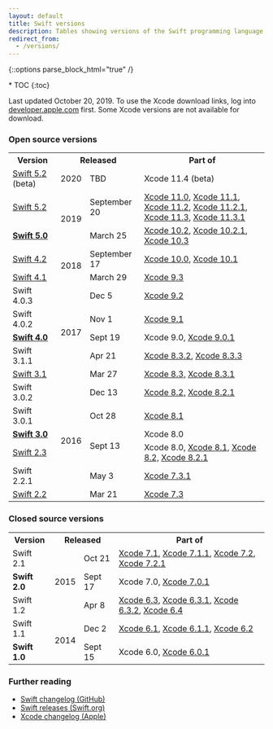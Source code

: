 ```yaml
---
layout: default
title: Swift versions
description: Tables showing versions of the Swift programming language, and their corresponding Xcode releases.
redirect_from: 
  - /versions/
---
```

{::options parse_block_html="true" /}

<div id="compact-toc">
* TOC
{:toc}
</div>

Last updated October 20, 2019. To use the Xcode download links, log into [developer.apple.com](https://developer.apple.com/) first. Some Xcode versions are not available for download.

### Open source versions

<table>
  <tr>
    <th>Version</th>
    <th colspan="2">Released</th>
    <th>Part of</th>
  </tr>
  <tr>
    <td>
      <a href="https://swift.org/blog/5-2-release-process/">Swift 5.2</a> (beta)
    </td>
    <td>2020</td>
    <td>TBD</td>
    <td>
      Xcode 11.4 (beta)
    </td>
  </tr>
  <tr>
    <td>
      <a href="https://swift.org/blog/swift-5-1-released/">Swift 5.2</a>
    </td>
    <td rowspan="2">2019</td>
    <td>September 20</td>
    <td>
      <a href="https://download.developer.apple.com/Developer_Tools/Xcode_11/Xcode_11.xip">Xcode 11.0</a>, 
      <a href="https://download.developer.apple.com/Developer_Tools/Xcode_11.1/Xcode_11.1.xip">Xcode 11.1</a>,
      <a href="https://developer.apple.com/services-account/download?path=/Developer_Tools/Xcode_11.2/Xcode_11.2.xip">Xcode 11.2</a>,
      <a href="https://developer.apple.com/services-account/download?path=/Developer_Tools/Xcode_11.2.1/Xcode_11.2.1.xip">Xcode 11.2.1</a>,
      <a href="https://developer.apple.com/services-account/download?path=/Developer_Tools/Xcode_11.3/Xcode_11.3.xip">Xcode 11.3</a>,
      <a href="https://developer.apple.com/services-account/download?path=/Developer_Tools/Xcode_11.3.1/Xcode_11.3.1.xip">Xcode 11.3.1</a>
    </td>
  </tr>
  <tr>
    <td>
      <a href="https://swift.org/blog/swift-5-released/">
        <strong>Swift 5.0</strong>
      </a>
    </td>
    <td>March 25</td>
    <td>
      <a href="https://download.developer.apple.com/Developer_Tools/Xcode_10.2/Xcode_10.2.xip">Xcode 10.2</a>,
      <a href="https://download.developer.apple.com/Developer_Tools/Xcode_10.2.1/Xcode_10.2.1.xip">Xcode 10.2.1</a>, 
      <a href="https://download.developer.apple.com/Developer_Tools/Xcode_10.3/Xcode_10.3.xip">Xcode 10.3</a>
    </td>
  </tr>
  <tr>
    <td>
      <a href="https://swift.org/blog/swift-4-2-released/">Swift 4.2</a>
    </td>
    <td rowspan="2">2018</td>
    <td>September 17</td>
    <td>
      <a href="https://download.developer.apple.com/Developer_Tools/Xcode_10/Xcode_10.xip">Xcode 10.0</a>,
      <a href="https://download.developer.apple.com/Developer_Tools/Xcode_10.1/Xcode_10.1.xip">Xcode 10.1</a>
    </td>
  </tr>
  <tr>
    <td>
      <a href="https://swift.org/blog/swift-4-1-released/">Swift 4.1</a>
    </td>
    <td>March 29</td>
    <td>
      <a href="https://download.developer.apple.com/Developer_Tools/Xcode_9.3/Xcode_9.3.xip">Xcode 9.3</a>
    </td>
  </tr>
  <tr>
    <td>Swift 4.0.3</td>
    <td rowspan="5">2017</td>
    <td>Dec 5</td>
    <td>
      <a href="https://download.developer.apple.com/Developer_Tools/Xcode_9.2/Xcode_9.2.xip">Xcode 9.2</a>
    </td>
  </tr>
  <tr>
    <td>Swift 4.0.2</td>
    <td>Nov 1</td>
    <td>
      <a href="https://download.developer.apple.com/Developer_Tools/Xcode_9.1/Xcode_9.1.xip">Xcode 9.1</a>
    </td>
  </tr>
  <tr>
    <td>
      <a href="https://swift.org/blog/swift-4-0-released/">
        <strong>Swift 4.0</strong>
      </a>
    </td>
    <td>Sept 19</td>
    <td>
      Xcode 9.0,
      <a href="https://download.developer.apple.com/Developer_Tools/Xcode_9.0.1/Xcode_9.0.1.xip">Xcode 9.0.1</a>
    </td>
  </tr>
  <tr>
    <td>Swift 3.1.1</td>
    <td>Apr 21</td>
    <td>
      <a href="https://download.developer.apple.com/Developer_Tools/Xcode_8.3.2/Xcode8.3.2.xip">Xcode 8.3.2</a>,
      <a href="https://download.developer.apple.com/Developer_Tools/Xcode_8.3.3/Xcode8.3.3.xip">Xcode 8.3.3</a>
    </td>
  </tr>
  <tr>
    <td>
      <a href="https://swift.org/blog/swift-3-1-released/">Swift 3.1</a>
    </td>
    <td>Mar 27</td>
    <td>
      <a href="https://download.developer.apple.com/Developer_Tools/Xcode_8.3/Xcode_8.3.xip">Xcode 8.3,</a>
      <a href="https://download.developer.apple.com/Developer_Tools/Xcode_8.3.1/Xcode_8.3.1.xip">Xcode 8.3.1</a>
    </td>
  </tr>
  <tr>
    <td>Swift 3.0.2</td>
    <td rowspan="6">2016</td>
    <td>Dec 13</td>
    <td>
      <a href="https://download.developer.apple.com/Developer_Tools/Xcode_8.2/Xcode_8.2.xip">Xcode 8.2,</a>
      <a href="https://download.developer.apple.com/Developer_Tools/Xcode_8.2.1/Xcode_8.2.1.xip">Xcode 8.2.1</a>
    </td>
  </tr>
  <tr>
    <td>Swift 3.0.1</td>
    <td>Oct 28</td>
    <td>
      <a href="https://download.developer.apple.com/Developer_Tools/Xcode_8.1/Xcode_8.1.xip">Xcode 8.1</a>
    </td>
  </tr>
  <tr>
    <td>
      <a href="https://swift.org/blog/swift-3-0-released/">
        <strong>Swift 3.0</strong>
      </a>
    </td>
    <td rowspan="2">Sept 13</td>
    <td>Xcode 8.0</td>
  </tr>
  <tr>
    <td>
      <a href="https://swift.org/blog/swift-2-3/">Swift 2.3</a>
    </td>
    <td>
      Xcode 8.0,
      <a href="https://download.developer.apple.com/Developer_Tools/Xcode_8.1/Xcode_8.1.xip">Xcode 8.1,</a>
      <a href="https://download.developer.apple.com/Developer_Tools/Xcode_8.2/Xcode_8.2.xip">Xcode 8.2,</a>
      <a href="https://download.developer.apple.com/Developer_Tools/Xcode_8.2.1/Xcode_8.2.1.xip">Xcode 8.2.1</a>
    </td>
  </tr>
  <tr>
    <td>Swift 2.2.1</td>
    <td>May 3</td>
    <td>
      <a href="https://download.developer.apple.com/Developer_Tools/Xcode_7.3.1/Xcode_7.3.1.dmg">Xcode 7.3.1</a>
    </td>
  </tr>
  <tr>
    <td>
      <a href="https://swift.org/blog/swift-2-2-released/">Swift 2.2</a>
    </td>
    <td>Mar 21</td>
    <td>
      <a href="https://download.developer.apple.com/Developer_Tools/Xcode_7.3/Xcode_7.3.dmg">Xcode 7.3</a>
    </td>
  </tr>
</table>

### Closed source versions

<table>
  <tr>
    <th>Version</th>
    <th colspan="2">Released</th>
    <th>Part of</th>
  </tr>
  <tr>
    <td>Swift 2.1</td>
    <td rowspan="3">2015</td>
    <td>Oct 21</td>
    <td>
      <a href="https://download.developer.apple.com/Developer_Tools/Xcode_7.1/Xcode_7.1.dmg">Xcode 7.1</a>, 
      <a href="https://download.developer.apple.com/Developer_Tools/Xcode_7.1.1/Xcode_7.1.1.dmg">Xcode 7.1.1</a>, 
      <a href="https://download.developer.apple.com/Developer_Tools/Xcode_7.2/Xcode_7.2.dmg">Xcode 7.2</a>, 
      <a href="https://download.developer.apple.com/Developer_Tools/Xcode_7.2.1/Xcode_7.2.1.dmg">Xcode 7.2.1</a>
    </td>
  </tr>
  <tr>
    <td><strong>Swift 2.0</strong></td>
    <td>Sept 17</td>
    <td>
      Xcode 7.0, 
      <a href="https://download.developer.apple.com/Developer_Tools/Xcode_7.0.1/Xcode_7.0.1.dmg">Xcode 7.0.1</a>
    </td>
  </tr>
  <tr>
    <td>Swift 1.2</td>
    <td>Apr 8</td>
    <td>
      <a href="https://download.developer.apple.com/Developer_Tools/Xcode_6.3/Xcode_6.3.dmg">Xcode 6.3</a>, 
      <a href="https://download.developer.apple.com/Developer_Tools/Xcode_6.3.1/Xcode_6.3.1.dmg">Xcode 6.3.1</a>, 
      <a href="https://download.developer.apple.com/Developer_Tools/Xcode_6.3.2/Xcode_6.3.2.dmg">Xcode 6.3.2</a>, 
      <a href="https://download.developer.apple.com/Developer_Tools/Xcode_6.4/Xcode_6.4.dmg">Xcode 6.4</a>
    </td>
  </tr>
  <tr>
    <td>Swift 1.1</td>
    <td rowspan="2">2014</td>
    <td>Dec 2</td>
    <td>
      <a href="https://download.developer.apple.com/Developer_Tools/xcode_6.1/56841_xcode_6.1.dmg">Xcode 6.1</a>, 
      <a href="https://download.developer.apple.com/Developer_Tools/xcode_6.1.1/xcode_6.1.1.dmg">Xcode 6.1.1</a>, 
      <a href="https://download.developer.apple.com/Developer_Tools/Xcode_6.2/Xcode_6.2.dmg">Xcode 6.2</a>
    </td>
  </tr>
  <tr>
    <td><strong>Swift 1.0</strong></td>
    <td>Sept 15</td>
    <td>
      Xcode 6.0, 
      <a href="https://download.developer.apple.com/Developer_Tools/xcode_6.0.1/xcode_6.0.1.dmg">Xcode 6.0.1</a>
    </td>
  </tr>
</table>

### Further reading

* [Swift changelog (GitHub)](https://github.com/apple/swift/blob/master/CHANGELOG.md)
* [Swift releases (Swift.org)](https://swift.org/download/#releases)
* [Xcode changelog (Apple)](https://developer.apple.com/library/content/releasenotes/DeveloperTools/RN-Xcode/Chapters/Introduction.html)